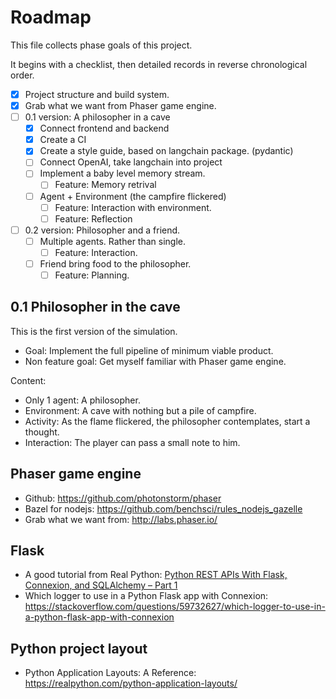 # Roadmap

This file collects phase goals of this project.

It begins with a checklist, then detailed records
in reverse chronological order.

- [x] Project structure and build system.
- [x] Grab what we want from Phaser game engine.
- [ ] 0.1 version: A philosopher in a cave
  - [x] Connect frontend and backend
  - [x] Create a CI
  - [x] Create a style guide, based on langchain package. (pydantic)
  - [ ] Connect OpenAI, take langchain into project
  - [ ] Implement a baby level memory stream.
    - [ ] Feature: Memory retrival
  - [ ] Agent + Environment (the campfire flickered)
    - [ ] Feature: Interaction with environment.
    - [ ] Feature: Reflection
- [ ] 0.2 version: Philosopher and a friend.
  - [ ] Multiple agents. Rather than single.
    - [ ] Feature: Interaction.
  - [ ] Friend bring food to the philosopher.
    - [ ] Feature: Planning.

## 0.1 Philosopher in the cave

This is the first version of the simulation.

- Goal: Implement the full pipeline of minimum viable product.
- Non feature goal: Get myself familiar with Phaser game engine.

Content:

- Only 1 agent: A philosopher.
- Environment: A cave with nothing but a pile of campfire.
- Activity: As the flame flickered, the philosopher contemplates, start a thought.
- Interaction: The player can pass a small note to him.

## Phaser game engine

- Github: <https://github.com/photonstorm/phaser>
- Bazel for nodejs: <https://github.com/benchsci/rules_nodejs_gazelle>
- Grab what we want from: <http://labs.phaser.io/>

## Flask

- A good tutorial from Real Python:
  [Python REST APIs With Flask, Connexion, and SQLAlchemy – Part 1](https://realpython.com/flask-connexion-rest-api/)
- Which logger to use in a Python Flask app with Connexion:
  <https://stackoverflow.com/questions/59732627/which-logger-to-use-in-a-python-flask-app-with-connexion>

## Python project layout

- Python Application Layouts: A Reference:
  <https://realpython.com/python-application-layouts/>
